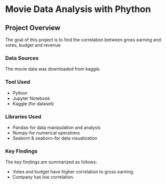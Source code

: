 # Movie Data Analysis with Phython

## Project Overview
The goal of this project is to find the correlation between gross earning and votes, budget and revenue

### Data Sources
The movie data was downloaded from kaggle.

### Tool Used
- Python
- Jupyter Notebook
- Kaggle (for dataset)

### Libraries Used
- Pandas-for data manipulation and analysis
- Numpy-for numerical operations
- Seaborn & seaborn-for data visualization


### Key Findings
The key findings are summarized as follows:

- Votes and budget have higher correlation to gross earning.
- Company has low correlation.


